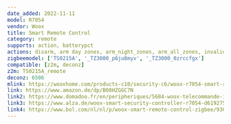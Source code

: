 ```yaml
---
date_added: 2022-11-11
model: R7054
vendor: Woox
title: Smart Remote Control
category: remote
supports: action, batterypct
actions: disarm, arm day zones, arm_night_zones, arm_all_zones, invalid_code, emergency
zigbeemodel: ['TS0215A', '_TZ3000_p6ju8myv', '_TZ3000_0zrccfgx']
compatible: [z2m, deconz]
z2m: TS0215A_remote
deconz: 6506
mlink: https://wooxhome.com/products-c10/security-c6/woox-r7054-smart-remote-control-p53 
link: https://www.amazon.de/dp/B08HZGGC7N
link2: https://www.domadoo.fr/en/peripheriques/5684-woox-telecommande-intelligente-4-boutons-zigbee-30-8435606701136.html
link3: https://www.alza.de/woox-smart-security-controller-r7054-d6192757.htm
link4: https://www.bol.com/nl/nl/p/woox-smart-remote-control-zigbee/9300000005842335/
---
```

